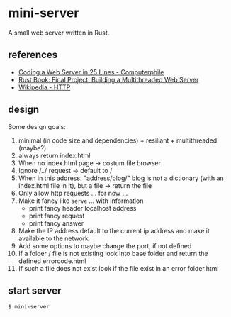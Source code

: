 # mini-server

A small web server written in Rust.

## references

- [Coding a Web Server in 25 Lines - Computerphile](https://youtu.be/7GBlCinu9yg)
- [Rust Book: Final Project: Building a Multithreaded Web Server](https://doc.rust-lang.org/book/ch20-00-final-project-a-web-server.html)
- [Wikipedia - HTTP](https://en.wikipedia.org/wiki/HTTP)

## design

Some design goals:

1. minimal (in code size and dependencies) + resiliant + multithreaded (maybe?)
2. always return index.html
3. When no index.html page -> costum file browser
4. Ignore /../ request -> default to /
5. When in this address: "address/blog/" blog is not a dictionary (with an
   index.html file in it), but a file -> return the file
6. Only allow http requests ... for now ...
7. Make it fancy like `serve` ... with Information
   - print fancy header localhost address
   - print fancy request
   - print fancy answer
8. Make the IP address default to the current ip address and make it available
   to the network
9. Add some options to maybe change the port, if not defined
10. If a folder / file is not existing look into base folder and return the
    defined errorcode.html
11. If such a file does not exist look if the file exist in an error folder.html

## start server

```shell
$ mini-server
```
